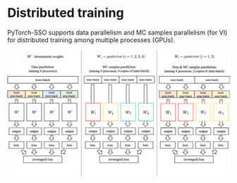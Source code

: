 # Distributed training 
PyTorch-SSO supports data parallelism and MC samples parallelism (for VI) for distributed training among multiple processes (GPUs).

![](../docs/distributed_vi.png)


